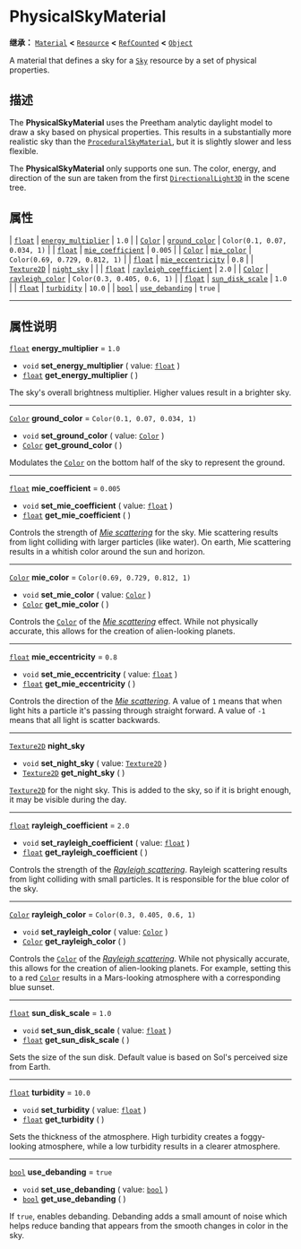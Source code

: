<!-- ⚠ 请勿编辑本文件 ⚠ -->
<!-- 本文档使用脚本从 WeDot 引擎源码仓库生成。 -->
<!-- 生成脚本：https://github.com/WeDot-Engine/WeDot/tree/4.3/doc/tools/make_md.py； -->
<!-- 原文件：https://github.com/WeDot-Engine/WeDot/tree/4.3/doc/classes/PhysicalSkyMaterial.xml。 -->

<div id="_class_physicalskymaterial"></div>

# PhysicalSkyMaterial

**继承：** [`Material`](class_material.md) **<** [`Resource`](class_resource.md) **<** [`RefCounted`](class_refcounted.md) **<** [`Object`](class_object.md)

A material that defines a sky for a [`Sky`](class_sky.md) resource by a set of physical properties.

## 描述

The **PhysicalSkyMaterial** uses the Preetham analytic daylight model to draw a sky based on physical properties. This results in a substantially more realistic sky than the [`ProceduralSkyMaterial`](class_proceduralskymaterial.md), but it is slightly slower and less flexible.

The **PhysicalSkyMaterial** only supports one sun. The color, energy, and direction of the sun are taken from the first [`DirectionalLight3D`](class_directionallight3d.md) in the scene tree.

## 属性

| [`float`](class_float.md)         | [`energy_multiplier`](#class_physicalskymaterial_property_energy_multiplier)       | ``1.0``                          |
| [`Color`](class_color.md)         | [`ground_color`](#class_physicalskymaterial_property_ground_color)                 | ``Color(0.1, 0.07, 0.034, 1)``   |
| [`float`](class_float.md)         | [`mie_coefficient`](#class_physicalskymaterial_property_mie_coefficient)           | ``0.005``                        |
| [`Color`](class_color.md)         | [`mie_color`](#class_physicalskymaterial_property_mie_color)                       | ``Color(0.69, 0.729, 0.812, 1)`` |
| [`float`](class_float.md)         | [`mie_eccentricity`](#class_physicalskymaterial_property_mie_eccentricity)         | ``0.8``                          |
| [`Texture2D`](class_texture2d.md) | [`night_sky`](#class_physicalskymaterial_property_night_sky)                       |                                  |
| [`float`](class_float.md)         | [`rayleigh_coefficient`](#class_physicalskymaterial_property_rayleigh_coefficient) | ``2.0``                          |
| [`Color`](class_color.md)         | [`rayleigh_color`](#class_physicalskymaterial_property_rayleigh_color)             | ``Color(0.3, 0.405, 0.6, 1)``    |
| [`float`](class_float.md)         | [`sun_disk_scale`](#class_physicalskymaterial_property_sun_disk_scale)             | ``1.0``                          |
| [`float`](class_float.md)         | [`turbidity`](#class_physicalskymaterial_property_turbidity)                       | ``10.0``                         |
| [`bool`](class_bool.md)           | [`use_debanding`](#class_physicalskymaterial_property_use_debanding)               | ``true``                         |

<!-- rst-class:: classref-section-separator -->

---

## 属性说明

<div id="_class_physicalskymaterial_property_energy_multiplier"></div>

[`float`](class_float.md) **energy_multiplier** = ``1.0`` <div id="class_physicalskymaterial_property_energy_multiplier"></div>

- `void` **set_energy_multiplier** ( value: [`float`](class_float.md) )
- [`float`](class_float.md) **get_energy_multiplier** ( )

The sky's overall brightness multiplier. Higher values result in a brighter sky.

<!-- rst-class:: classref-item-separator -->

---

<div id="_class_physicalskymaterial_property_ground_color"></div>

[`Color`](class_color.md) **ground_color** = ``Color(0.1, 0.07, 0.034, 1)`` <div id="class_physicalskymaterial_property_ground_color"></div>

- `void` **set_ground_color** ( value: [`Color`](class_color.md) )
- [`Color`](class_color.md) **get_ground_color** ( )

Modulates the [`Color`](class_color.md) on the bottom half of the sky to represent the ground.

<!-- rst-class:: classref-item-separator -->

---

<div id="_class_physicalskymaterial_property_mie_coefficient"></div>

[`float`](class_float.md) **mie_coefficient** = ``0.005`` <div id="class_physicalskymaterial_property_mie_coefficient"></div>

- `void` **set_mie_coefficient** ( value: [`float`](class_float.md) )
- [`float`](class_float.md) **get_mie_coefficient** ( )

Controls the strength of [*Mie scattering*](https://en.wikipedia.org/wiki/Mie_scattering) for the sky. Mie scattering results from light colliding with larger particles (like water). On earth, Mie scattering results in a whitish color around the sun and horizon.

<!-- rst-class:: classref-item-separator -->

---

<div id="_class_physicalskymaterial_property_mie_color"></div>

[`Color`](class_color.md) **mie_color** = ``Color(0.69, 0.729, 0.812, 1)`` <div id="class_physicalskymaterial_property_mie_color"></div>

- `void` **set_mie_color** ( value: [`Color`](class_color.md) )
- [`Color`](class_color.md) **get_mie_color** ( )

Controls the [`Color`](class_color.md) of the [*Mie scattering*](https://en.wikipedia.org/wiki/Mie_scattering) effect. While not physically accurate, this allows for the creation of alien-looking planets.

<!-- rst-class:: classref-item-separator -->

---

<div id="_class_physicalskymaterial_property_mie_eccentricity"></div>

[`float`](class_float.md) **mie_eccentricity** = ``0.8`` <div id="class_physicalskymaterial_property_mie_eccentricity"></div>

- `void` **set_mie_eccentricity** ( value: [`float`](class_float.md) )
- [`float`](class_float.md) **get_mie_eccentricity** ( )

Controls the direction of the [*Mie scattering*](https://en.wikipedia.org/wiki/Mie_scattering). A value of `1` means that when light hits a particle it's passing through straight forward. A value of `-1` means that all light is scatter backwards.

<!-- rst-class:: classref-item-separator -->

---

<div id="_class_physicalskymaterial_property_night_sky"></div>

[`Texture2D`](class_texture2d.md) **night_sky** <div id="class_physicalskymaterial_property_night_sky"></div>

- `void` **set_night_sky** ( value: [`Texture2D`](class_texture2d.md) )
- [`Texture2D`](class_texture2d.md) **get_night_sky** ( )

[`Texture2D`](class_texture2d.md) for the night sky. This is added to the sky, so if it is bright enough, it may be visible during the day.

<!-- rst-class:: classref-item-separator -->

---

<div id="_class_physicalskymaterial_property_rayleigh_coefficient"></div>

[`float`](class_float.md) **rayleigh_coefficient** = ``2.0`` <div id="class_physicalskymaterial_property_rayleigh_coefficient"></div>

- `void` **set_rayleigh_coefficient** ( value: [`float`](class_float.md) )
- [`float`](class_float.md) **get_rayleigh_coefficient** ( )

Controls the strength of the [*Rayleigh scattering*](https://en.wikipedia.org/wiki/Rayleigh_scattering). Rayleigh scattering results from light colliding with small particles. It is responsible for the blue color of the sky.

<!-- rst-class:: classref-item-separator -->

---

<div id="_class_physicalskymaterial_property_rayleigh_color"></div>

[`Color`](class_color.md) **rayleigh_color** = ``Color(0.3, 0.405, 0.6, 1)`` <div id="class_physicalskymaterial_property_rayleigh_color"></div>

- `void` **set_rayleigh_color** ( value: [`Color`](class_color.md) )
- [`Color`](class_color.md) **get_rayleigh_color** ( )

Controls the [`Color`](class_color.md) of the [*Rayleigh scattering*](https://en.wikipedia.org/wiki/Rayleigh_scattering). While not physically accurate, this allows for the creation of alien-looking planets. For example, setting this to a red [`Color`](class_color.md) results in a Mars-looking atmosphere with a corresponding blue sunset.

<!-- rst-class:: classref-item-separator -->

---

<div id="_class_physicalskymaterial_property_sun_disk_scale"></div>

[`float`](class_float.md) **sun_disk_scale** = ``1.0`` <div id="class_physicalskymaterial_property_sun_disk_scale"></div>

- `void` **set_sun_disk_scale** ( value: [`float`](class_float.md) )
- [`float`](class_float.md) **get_sun_disk_scale** ( )

Sets the size of the sun disk. Default value is based on Sol's perceived size from Earth.

<!-- rst-class:: classref-item-separator -->

---

<div id="_class_physicalskymaterial_property_turbidity"></div>

[`float`](class_float.md) **turbidity** = ``10.0`` <div id="class_physicalskymaterial_property_turbidity"></div>

- `void` **set_turbidity** ( value: [`float`](class_float.md) )
- [`float`](class_float.md) **get_turbidity** ( )

Sets the thickness of the atmosphere. High turbidity creates a foggy-looking atmosphere, while a low turbidity results in a clearer atmosphere.

<!-- rst-class:: classref-item-separator -->

---

<div id="_class_physicalskymaterial_property_use_debanding"></div>

[`bool`](class_bool.md) **use_debanding** = ``true`` <div id="class_physicalskymaterial_property_use_debanding"></div>

- `void` **set_use_debanding** ( value: [`bool`](class_bool.md) )
- [`bool`](class_bool.md) **get_use_debanding** ( )

If `true`, enables debanding. Debanding adds a small amount of noise which helps reduce banding that appears from the smooth changes in color in the sky.

[^virtual]: 本方法通常需要用户覆盖才能生效。
[^const]: 本方法无副作用，不会修改该实例的任何成员变量。
[^vararg]: 本方法除了能接受在此处描述的参数外，还能够继续接受任意数量的参数。
[^constructor]: 本方法用于构造某个类型。
[^static]: 调用本方法无需实例，可直接使用类名进行调用。
[^operator]: 本方法描述的是使用本类型作为左操作数的有效运算符。
[^bitfield]: 这个值是由下列位标志构成位掩码的整数。
[^void]: 无返回值。
